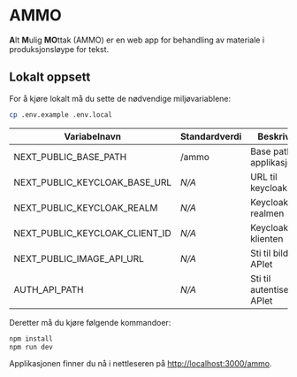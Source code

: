# AMMO
**A**lt **M**ulig **MO**ttak (AMMO) er en web app for behandling av materiale i produksjonsløype for tekst.

## Lokalt oppsett
For å kjøre lokalt må du sette de nødvendige miljøvariablene:
```bash
cp .env.example .env.local
```

| Variabelnavn                   | Standardverdi | Beskrivelse                  |
|--------------------------------|---------------|------------------------------|
| NEXT_PUBLIC_BASE_PATH          | /ammo         | Base path for applikasjonen  |
| NEXT_PUBLIC_KEYCLOAK_BASE_URL  | _N/A_         | URL til keycloak             |
| NEXT_PUBLIC_KEYCLOAK_REALM     | _N/A_         | Keycloak-realmen             |
| NEXT_PUBLIC_KEYCLOAK_CLIENT_ID | _N/A_         | Keycloak-klienten            |
| NEXT_PUBLIC_IMAGE_API_URL      | _N/A_         | Sti til bilde-APIet          |
| AUTH_API_PATH                  | _N/A_         | Sti til autentiserings-APIet |

Deretter må du kjøre følgende kommandoer:
```bash
npm install
npm run dev
```

Applikasjonen finner du nå i nettleseren på [http://localhost:3000/ammo](http://localhost:3000/ammo).

